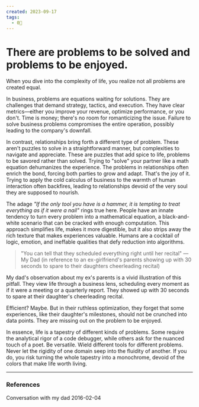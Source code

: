 ```yaml
---
created: 2023-09-17
tags:
  - 0🌲
---
```

# There are problems to be solved and problems to be enjoyed.

When you dive into the complexity of life, you realize not all problems are created equal.

In business, problems are equations waiting for solutions. They are challenges that demand strategy, tactics, and execution. They have clear metrics—either you improve your revenue, optimize performance, or you don't. Time is money; there's no room for romanticizing the issue. Failure to solve business problems compromises the entire operation, possibly leading to the company's downfall.

In contrast, relationships bring forth a different type of problem. These aren't puzzles to solve in a straightforward manner, but complexities to navigate and appreciate. These are puzzles that add spice to life, problems to be savored rather than solved. Trying to "solve" your partner like a math equation dehumanizes the experience. The problems in relationships often enrich the bond, forcing both parties to grow and adapt. That's the joy of it. Trying to apply the cold calculus of business to the warmth of human interaction often backfires, leading to relationships devoid of the very soul they are supposed to nourish.

The adage *"If the only tool you have is a hammer, it is tempting to treat everything as if it were a nail"* rings true here. People have an innate tendency to turn every problem into a mathematical equation, a black-and-white scenario that can be cracked with enough computation. This approach simplifies life, makes it more digestible, but it also strips away the rich texture that makes experiences valuable. Humans are a cocktail of logic, emotion, and ineffable qualities that defy reduction into algorithms.

> "You can tell that they scheduled everything right until her recital" —  My Dad (in reference to an ex-girlfriend's parents showing up with 30 seconds to spare to their daughters cheerleading recital)

My dad's observation about my ex's parents is a vivid illustration of this pitfall. They view life through a business lens, scheduling every moment as if it were a meeting or a quarterly report. They showed up with 30 seconds to spare at their daughter's cheerleading recital. 

Efficient? Maybe. But in their ruthless optimization, they forget that some experiences, like their daughter's milestones, should not be crunched into data points. They are missing out on the problem to be enjoyed.

In essence, life is a tapestry of different kinds of problems. Some require the analytical rigor of a code debugger, while others ask for the nuanced touch of a poet. Be versatile. Wield different tools for different problems. Never let the rigidity of one domain seep into the fluidity of another. If you do, you risk turning the whole tapestry into a monochrome, devoid of the colors that make life worth living.

---

### References

Conversation with my dad 2016-02-04